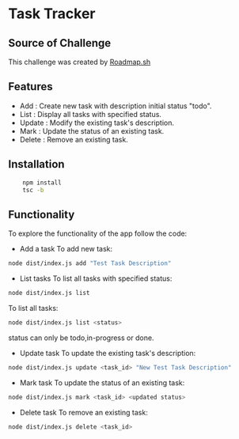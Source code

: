 # Task Tracker

## Source of Challenge
This challenge was created by [Roadmap.sh](https://roadmap.sh/projects/task-tracker)

## Features
- Add : Create new task with description initial status "todo".
- List : Display all tasks with specified status.
- Update : Modify the existing task's description.
- Mark : Update the status of an existing task.
- Delete : Remove an existing task.

## Installation
```bash
    npm install
    tsc -b 
```

## Functionality 
To explore the functionality of the app follow the code:
- Add a task
To add new task:
```bash
node dist/index.js add "Test Task Description"
```
- List tasks
To list all tasks with specified status:
```bash
node dist/index.js list
```
To list all tasks:
```bash
node dist/index.js list <status>
```
status can only be todo,in-progress or done.
- Update task
To update the existing task's description:
```bash
node dist/index.js update <task_id> "New Test Task Description"
```
- Mark task
To update the status of an existing task:
```bash
node dist/index.js mark <task_id> <updated status>
```
- Delete task
To remove an existing task:
```bash
node dist/index.js delete <task_id>
```